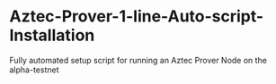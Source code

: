 # Aztec-Prover-1-line-Auto-script-Installation
Fully automated setup script for running an Aztec Prover Node on the alpha-testnet
